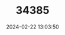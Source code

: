 ---
title: "34385"
category: "Boswellia ogadensis"
draft: false
date: 2024-02-22 13:03:50
languages:
  Somali: ["Milafu"]
---